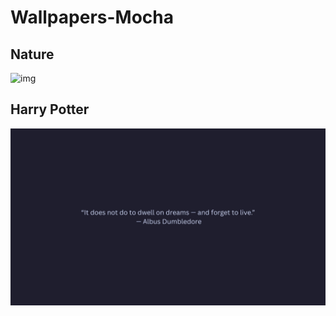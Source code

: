 # Wallpapers-Mocha


## Nature
![img](./wallpapers/nature/fields.jpeg)

## Harry Potter

![img](./wallpapers/harry-potter/harry-potter-1.jpg)
